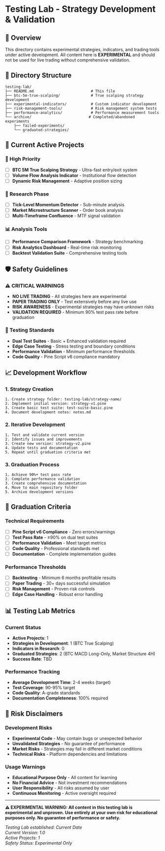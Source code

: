 # Testing Lab - Strategy Development & Validation

## 🧪 Overview

This directory contains experimental strategies, indicators, and trading tools under active development. All content here is **EXPERIMENTAL** and should not be used for live trading without comprehensive validation.

## 📁 Directory Structure

```
testing-lab/
├── README.md                          # This file
├── btc-5m-true-scalping/              # True scalping strategy development
├── experimental-indicators/           # Custom indicator development
├── risk-management-tools/             # Risk management system tests
├── performance-analytics/             # Performance measurement tools
└── archive/                          # Completed/abandoned experiments
    ├── failed-experiments/
    └── graduated-strategies/
```

## 🎯 Current Active Projects

### 🚀 High Priority
- [ ] **BTC 5M True Scalping Strategy** - Ultra-fast entry/exit system
- [ ] **Volume Flow Analysis Indicator** - Institutional flow detection
- [ ] **Dynamic Risk Management** - Adaptive position sizing

### 🔬 Research Phase
- [ ] **Tick-Level Momentum Detector** - Sub-minute analysis
- [ ] **Market Microstructure Scanner** - Order book analysis
- [ ] **Multi-Timeframe Confluence** - MTF signal validation

### 📊 Analysis Tools
- [ ] **Performance Comparison Framework** - Strategy benchmarking
- [ ] **Risk Analytics Dashboard** - Real-time risk monitoring
- [ ] **Backtest Validation Suite** - Comprehensive testing tools

## 🛡️ Safety Guidelines

### ⚠️ CRITICAL WARNINGS
- **NO LIVE TRADING** - All strategies here are experimental
- **PAPER TRADING ONLY** - Test extensively before any live use
- **RISK AWARENESS** - Experimental strategies may have unknown risks
- **VALIDATION REQUIRED** - Minimum 90% test pass rate before graduation

### 🧪 Testing Standards
- **Dual Test Suites** - Basic + Enhanced validation required
- **Edge Case Testing** - Stress testing and boundary conditions
- **Performance Validation** - Minimum performance thresholds
- **Code Quality** - Pine Script v6 compliance mandatory

## 📈 Development Workflow

### 1. **Strategy Creation**
```
1. Create strategy folder: testing-lab/strategy-name/
2. Implement initial version: strategy-v1.pine
3. Create basic test suite: test-suite-basic.pine
4. Document development notes: notes.md
```

### 2. **Iterative Development**
```
1. Test and validate current version
2. Identify issues and improvements
3. Create new version: strategy-v2.pine
4. Update tests and documentation
5. Repeat until graduation criteria met
```

### 3. **Graduation Process**
```
1. Achieve 90%+ test pass rate
2. Complete performance validation
3. Create comprehensive documentation
4. Move to main repository folder
5. Archive development versions
```

## 🎯 Graduation Criteria

### Technical Requirements
- [ ] **Pine Script v6 Compliance** - Zero errors/warnings
- [ ] **Test Pass Rate** - ≥90% on dual test suites
- [ ] **Performance Validation** - Meet target metrics
- [ ] **Code Quality** - Professional standards met
- [ ] **Documentation** - Complete implementation guides

### Performance Thresholds
- [ ] **Backtesting** - Minimum 6 months profitable results
- [ ] **Paper Trading** - 30+ days successful simulation
- [ ] **Risk Management** - Proven risk controls
- [ ] **Edge Case Handling** - Robust error handling

## 📊 Testing Lab Metrics

### Current Status
- **Active Projects**: 1
- **Strategies in Development**: 1 (BTC True Scalping)
- **Indicators in Research**: 0
- **Graduated Strategies**: 2 (BTC MACD Long-Only, Market Structure 4H)
- **Success Rate**: TBD

### Performance Tracking
- **Average Development Time**: 2-4 weeks (target)
- **Test Coverage**: 90-95% target
- **Code Quality**: A-grade standards
- **Documentation Completeness**: 100% required

## 🚨 Risk Disclaimers

### Development Risks
- **Experimental Code** - May contain bugs or unexpected behavior
- **Unvalidated Strategies** - No guarantee of performance
- **Market Risks** - Strategies may fail in different market conditions
- **Technical Risks** - Platform dependencies and limitations

### Usage Warnings
- **Educational Purpose Only** - All content for learning
- **No Financial Advice** - Not investment recommendations
- **User Responsibility** - All risks assumed by user
- **Continuous Monitoring** - Active oversight required

---

**⚠️ EXPERIMENTAL WARNING: All content in this testing lab is experimental and unproven. Use entirely at your own risk for educational purposes only. No guarantee of performance or safety.**

*Testing Lab established: Current Date*  
*Current Version: 1.0*  
*Active Projects: 1*  
*Safety Status: Experimental Only*
